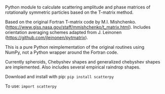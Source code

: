 Python module to calculate scattering amplitude and phase matrices of
rotationally symmetric particles based on the T-matrix method.

Based on the original Fortran T-matrix code by M.I. Mishchenko. (https://www.giss.nasa.gov/staff/mmishchenko/t_matrix.html). Includes orientation averaging schemes adapted from J. Leinonen (https://github.com/jleinonen/pytmatrix).

This is a pure Python reimplementation of the original routines using NumPy, not a Python wrapper around the Fortran code.

Currently spheroids, Chebyshev shapes and generalized chebyshev shapes are
implemented. Also includes several empirical raindrop shapes.

Download and install with pip:
`pip install scatterpy`

To use:
`import scatterpy`
